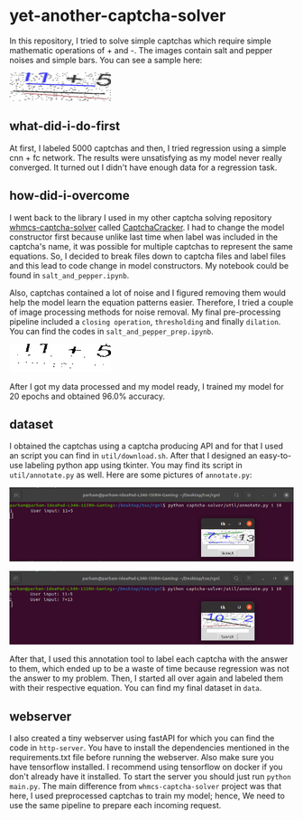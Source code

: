# yet-another-captcha-solver

In this repository, I tried to solve simple captchas which require simple mathematic operations of + and -. The images contain salt and pepper noises and simple bars. You can see a sample here:

![the sample](https://github.com/Pmoonesi/yet-another-captcha-solver/blob/master/assets/sample.png?raw=true)

## what-did-i-do-first

At first, I labeled 5000 captchas and then, I tried regression using a simple cnn + fc network. The results were unsatisfying as my model never really converged. It turned out I didn't have enough data for a regression task.

## how-did-i-overcome

I went back to the library I used in my other captcha solving repository [whmcs-captcha-solver](https://github.com/Pmoonesi/whmcs-captcha-solver) called [CaptchaCracker](https://github.com/WooilJeong/CaptchaCracker). I had to change the model constructor first because unlike last time when label was included in the captcha's name, it was possible for multiple captchas to represent the same equations. So, I decided to break files down to captcha files and label files and this lead to code change in model constructors. My notebook could be found in `salt_and_pepper.ipynb`.

Also, captchas contained a lot of noise and I figured removing them would help the model learn the equation patterns easier. Therefore, I tried a couple of image processing methods for noise removal. My final pre-processing pipeline included a `closing operation`, `thresholding` and finally `dilation`. You can find the codes in `salt_and_pepper_prep.ipynb`.

![the processed sample](https://github.com/Pmoonesi/yet-another-captcha-solver/blob/master/assets/sample_processed.png?raw=true)

After I got my data processed and my model ready, I trained my model for 20 epochs and obtained 96.0% accuracy.

## dataset

I obtained the captchas using a captcha producing API and for that I used an script you can find in `util/download.sh`. After that I designed an easy-to-use labeling python app using tkinter. You may find its script in `util/annotate.py` as well.
Here are some pictures of `annotate.py`:

![annotate 1](https://github.com/Pmoonesi/yet-another-captcha-solver/blob/master/assets/annotate1.png?raw=true)

![annotate 2](https://github.com/Pmoonesi/yet-another-captcha-solver/blob/master/assets/annotate2.png?raw=true)

After that, I used this annotation tool to label each captcha with the answer to them, which ended up to be a waste of time because regression was not the answer to my problem. Then, I started all over again and labeled them with their respective equation. You can find my final dataset in `data`.

## webserver

I also created a tiny webserver using fastAPI for which you can find the code in `http-server`. You have to install the dependencies mentioned in the requirements.txt file before running the webserver. Also make sure you have tensorflow installed. I recommend using tensorflow on docker if you don't already have it installed.
To start the server you should just run `python main.py`. The main difference from `whmcs-captcha-solver` project was that here, I used preprocessed captchas to train my model; hence, We need to use the same pipeline to prepare each incoming request.
